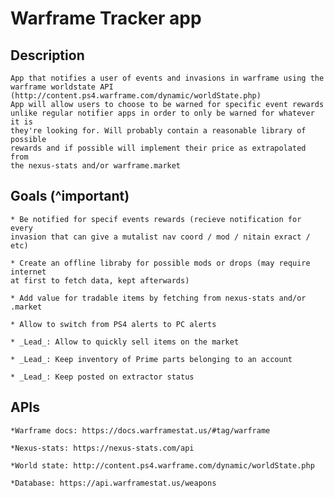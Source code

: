 # Warframe Tracker app

## Description

	App that notifies a user of events and invasions in warframe using the
	warframe worldstate API (http://content.ps4.warframe.com/dynamic/worldState.php)
	App will allow users to choose to be warned for specific event rewards
	unlike regular notifier apps in order to only be warned for whatever it is
	they're looking for. Will probably contain a reasonable library of possible
	rewards and if possible will implement their price as extrapolated from
	the nexus-stats and/or warframe.market

## Goals (^important)
	* Be notified for specif events rewards (recieve notification for every
	invasion that can give a mutalist nav coord / mod / nitain exract / etc)

	* Create an offline libraby for possible mods or drops (may require internet
	at first to fetch data, kept afterwards)
	
	* Add value for tradable items by fetching from nexus-stats and/or .market

	* Allow to switch from PS4 alerts to PC alerts

	* _Lead_: Allow to quickly sell items on the market

	* _Lead_: Keep inventory of Prime parts belonging to an account

	* _Lead_: Keep posted on extractor status

## APIs
	*Warframe docs: https://docs.warframestat.us/#tag/warframe

	*Nexus-stats: https://nexus-stats.com/api
	
	*World state: http://content.ps4.warframe.com/dynamic/worldState.php
	
	*Database: https://api.warframestat.us/weapons